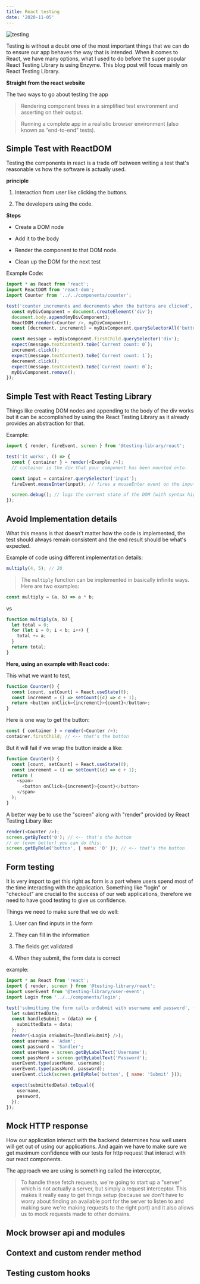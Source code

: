 ```yaml
---
title: React testing
date: '2020-11-05'
---
```


![testing](./testing.jpg)

Testing is without a doubt one of the most important things that we can do to ensure our app behaves the way that is intended. When it comes to React, we have many options, what I used to do before the super popular React Testing Library is using Enzyme. This blog post will focus mainly on React Testing Library.

**Straight from the react website**

The two ways to go about testing the app

> Rendering component trees in a simplified test environment and asserting on their output.

> Running a complete app in a realistic browser environment (also known as “end-to-end” tests).

## Simple Test with ReactDOM

Testing the components in react is a trade off between writing a test that's reasonable vs how the software is actually used.

**principle**

1. Interaction from user like clicking the buttons.

2. The developers using the code.

**Steps**

- Create a DOM node

- Add it to the body

- Render the component to that DOM node.

- Clean up the DOM for the next test

Example Code:

```javascript
import * as React from 'react';
import ReactDOM from 'react-dom';
import Counter from '../../components/counter';

test('counter increments and decrements when the buttons are clicked', () => {
  const myDivComponent = document.createElement('div');
  document.body.append(myDivComponent);
  ReactDOM.render(<Counter />, myDivComponent);
  const [decrement, increment] = myDivComponent.querySelectorAll('button');

  const message = myDivComponent.firstChild.querySelector('div');
  expect(message.textContent).toBe(`Current count: 0`);
  increment.click();
  expect(message.textContent).toBe(`Current count: 1`);
  decrement.click();
  expect(message.textContent).toBe(`Current count: 0`);
  myDivComponent.remove();
});
```

## Simple Test with React Testing Library

Things like creating DOM nodes and appending to the body of the div works but it can be accomplished by using the React Testing Library as it already provides an abstraction for that.

Example:

```javascript
import { render, fireEvent, screen } from '@testing-library/react';

test('it works', () => {
  const { container } = render(<Example />);
  // container is the div that your component has been mounted onto.

  const input = container.querySelector('input');
  fireEvent.mouseEnter(input); // fires a mouseEnter event on the input

  screen.debug(); // logs the current state of the DOM (with syntax highlighting!)
});
```

## Avoid Implementation details

What this means is that doesn't matter how the code is implemented, the test should always remain consistent and the end result should be what's expected.

Example of code using different implementation details:

```javascript
multiply(4, 5); // 20
```

> The `multiply` function can be implemented in basically infinite ways. Here are two examples:

```javascript
const multiply = (a, b) => a * b;
```

vs

```javascript
function multiply(a, b) {
  let total = 0;
  for (let i = 0; i < b; i++) {
    total += a;
  }
  return total;
}
```

**Here, using an example with React code:**

This what we want to test,

```javascript
function Counter() {
  const [count, setCount] = React.useState(0);
  const increment = () => setCount((c) => c + 1);
  return <button onClick={increment}>{count}</button>;
}
```

Here is one way to get the button:

```javascript
const { container } = render(<Counter />);
container.firstChild; // <-- that's the button
```

But it will fail if we wrap the button inside a <span/> like:

```javascript
function Counter() {
  const [count, setCount] = React.useState(0);
  const increment = () => setCount((c) => c + 1);
  return (
    <span>
      <button onClick={increment}>{count}</button>
    </span>
  );
}
```

A better way be to use the "screen" along with "render" provided by React Testing Libary like:

```javascript
render(<Counter />);
screen.getByText('0'); // <-- that's the button
// or (even better) you can do this:
screen.getByRole('button', { name: '0' }); // <-- that's the button
```

## Form testing

It is very import to get this right as form is a part where users spend most of the time interacting with the application. Something like "login" or "checkout" are crucial to the success of our web applications, therefore we need to have good testing to give us confidence.

Things we need to make sure that we do well:

1. User can find inputs in the form

2. They can fill in the information

3. The fields get validated

4. When they submit, the form data is correct

example:

```javascript
import * as React from 'react';
import { render, screen } from '@testing-library/react';
import userEvent from '@testing-library/user-event';
import Login from '../../components/login';

test('submitting the form calls onSubmit with username and password', () => {
  let submittedData;
  const handleSubmit = (data) => {
    submittedData = data;
  };
  render(<Login onSubmit={handleSubmit} />);
  const username = 'Adam';
  const password = 'Sandler';
  const userName = screen.getByLabelText('Username');
  const passWord = screen.getByLabelText('Password');
  userEvent.type(userName, username);
  userEvent.type(passWord, password);
  userEvent.click(screen.getByRole('button', { name: 'Submit' }));

  expect(submittedData).toEqual({
    username,
    password,
  });
});
```

## Mock HTTP response

How our application interact with the backend determines how well users will get out of using our applications. And again we have to make sure we get maximum confidence with our tests for http request that interact with our react components.

The approach we are using is something called the interceptor,

> To handle these fetch requests, we're going to start up a "server" which is not actually a server, but simply a request interceptor. This makes it really easy to get things setup (because we don't have to worry about finding an available port for the server to listen to and making sure we're making requests to the right port) and it also allows us to mock requests made to other domains.

## Mock browser api and modules

## Context and custom render method

## Testing custom hooks
